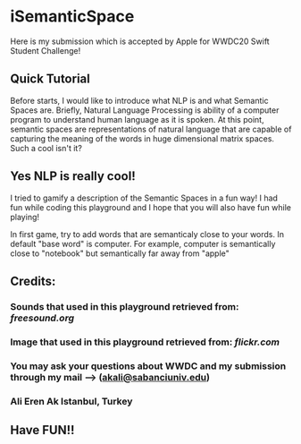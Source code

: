 # iSemanticSpace

Here is my submission which is accepted by Apple for WWDC20 Swift Student Challenge!

## Quick Tutorial

 Before starts, I would like to introduce what NLP is and what Semantic Spaces are. 
 Briefly, Natural Language Processing is ability of a computer program to understand human language as it is spoken. 
 At this point, semantic spaces are representations of natural language that are capable of capturing the meaning of 
 the words in huge dimensional matrix spaces. Such a cool isn't it?

## Yes NLP is really cool!

 I tried to gamify a description of the Semantic Spaces in a fun way! 
 I had fun while coding this playground and I hope that you will also have fun while playing! 
 
 In first game, try to add words that are semanticaly close to your words. In default "base word" is computer.
 For example, computer is semantically close to "notebook" but semantically far away from "apple"
 
## Credits:
### Sounds that used in this playground retrieved from: *freesound.org*
### Image that used in this playground retrieved from: *flickr.com*

### You may ask your questions about WWDC and my submission through my mail --> (akali@sabanciuniv.edu)
### Ali Eren Ak Istanbul, Turkey

## Have FUN!!
